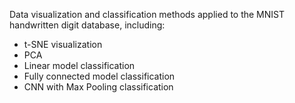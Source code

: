 Data visualization and classification methods applied to the MNIST handwritten digit database, including:
- t-SNE visualization
- PCA
- Linear model classification
- Fully connected model classification
- CNN with Max Pooling classification